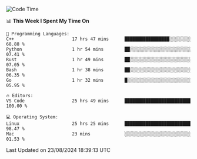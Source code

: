 
<!--START_SECTION:waka-->
![Code Time](http://img.shields.io/badge/Code%20Time-2%2C399%20hrs-blue)

📊 **This Week I Spent My Time On** 

```text
💬 Programming Languages: 
C++                      17 hrs 47 mins      █████████████████░░░░░░░░   68.88 % 
Python                   1 hr 54 mins        ██░░░░░░░░░░░░░░░░░░░░░░░   07.41 % 
Rust                     1 hr 49 mins        ██░░░░░░░░░░░░░░░░░░░░░░░   07.05 % 
Bash                     1 hr 38 mins        ██░░░░░░░░░░░░░░░░░░░░░░░   06.35 % 
Go                       1 hr 32 mins        █░░░░░░░░░░░░░░░░░░░░░░░░   05.95 % 

🔥 Editors: 
VS Code                  25 hrs 49 mins      █████████████████████████   100.00 % 

💻 Operating System: 
Linux                    25 hrs 25 mins      █████████████████████████   98.47 % 
Mac                      23 mins             ░░░░░░░░░░░░░░░░░░░░░░░░░   01.53 % 
```


 Last Updated on 23/08/2024 18:39:13 UTC
<!--END_SECTION:waka-->

